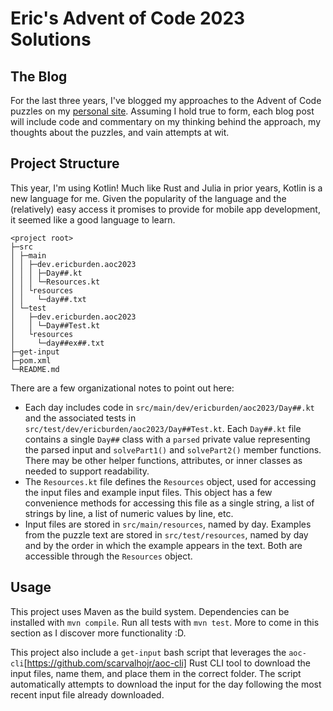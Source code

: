 # Eric's Advent of Code 2023 Solutions

## The Blog

For the last three years, I've blogged my approaches to the Advent of Code puzzles on my
[personal site](https://www.ericburden.work/blog/). Assuming I hold true to form, each 
blog post will include code and commentary on my thinking behind the approach, my thoughts
about the puzzles, and vain attempts at wit.

## Project Structure

This year, I'm using Kotlin! Much like Rust and Julia in prior years, Kotlin is a
new language for me. Given the popularity of the language and the (relatively) easy
access it promises to provide for mobile app development, it seemed like a good
language to learn.

```
<project root>
├─src
│ ├─main
│ │ ├─dev.ericburden.aoc2023
│ │ │ ├─Day##.kt
│ │ │ └─Resources.kt
│ │ └resources
│ │   └─day##.txt
│ └─test
│   ├─dev.ericburden.aoc2023
│   │ └─Day##Test.kt
│   └resources
│     └─day##ex##.txt
├─get-input
├─pom.xml
└─README.md
```

There are a few organizational notes to point out here:

- Each day includes code in `src/main/dev/ericburden/aoc2023/Day##.kt` and 
  the associated tests in `src/test/dev/ericburden/aoc2023/Day##Test.kt`. Each
  `Day##.kt` file contains a single `Day##` class with a `parsed` private 
  value representing the parsed input and `solvePart1()` and `solvePart2()`
  member functions. There may be other helper functions, attributes, or inner
  classes as needed to support readability.
- The `Resources.kt` file defines the `Resources` object, used for accessing the
  input files and example input files. This object has a few convenience methods
  for accessing this file as a single string, a list of strings by line, a list of
  numeric values by line, etc.
- Input files are stored in `src/main/resources`, named by day. Examples from the 
  puzzle text are stored in `src/test/resources`, named by day and by the order in
  which the example appears in the text. Both are accessible through the
  `Resources` object.
  
## Usage
  
This project uses Maven as the build system. Dependencies can be installed with 
`mvn compile`. Run all tests with `mvn test`. More to come in this section as
I discover more functionality :D.
 
This project also include a `get-input` bash script that leverages the 
`aoc-cli`[https://github.com/scarvalhojr/aoc-cli] Rust CLI tool to download
the input files, name them, and place them in the correct folder. The
script automatically attempts to download the input for the day following
the most recent input file already downloaded.
